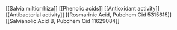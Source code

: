[[Salvia miltiorrhiza]]
[[Phenolic acids]]
[[Antioxidant activity]]
[[Antibacterial activity]]
[[Rosmarinic Acid, Pubchem Cid 5315615]]
[[Salvianolic Acid B, Pubchem Cid 11629084]]
